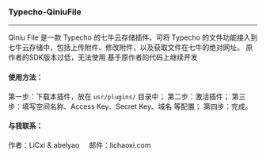 ### Typecho-QiniuFile
---

Qiniu File 是一款 Typecho 的七牛云存储插件，可将 Typecho 的文件功能接入到七牛云存储中，包括上传附件、修改附件，以及获取文件在七牛的绝对网址。
原作者的SDK版本过低，无法使用
基于原作者的代码上继续开发

#### 使用方法：
第一步：下载本插件，放在 `usr/plugins/` 目录中；
第二步：激活插件；
第三步：填写空间名称、Access Key、Secret Key、域名 等配置；
第四步：完成。

#### 与我联系：
作者：LiCxi & abelyao    
邮件：lichaoxi.com
